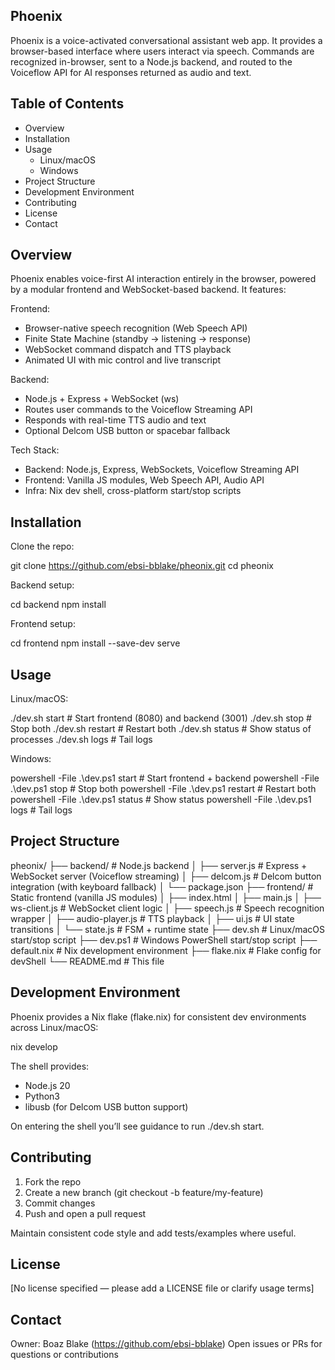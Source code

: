 Phoenix
-------

Phoenix is a voice-activated conversational assistant web app. It provides a browser-based interface where users interact via speech. Commands are recognized in-browser, sent to a Node.js backend, and routed to the Voiceflow API for AI responses returned as audio and text.

Table of Contents
-----------------
- Overview
- Installation
- Usage
  - Linux/macOS
  - Windows
- Project Structure
- Development Environment
- Contributing
- License
- Contact

Overview
--------
Phoenix enables voice-first AI interaction entirely in the browser, powered by a modular frontend and WebSocket-based backend. It features:

Frontend:
- Browser-native speech recognition (Web Speech API)
- Finite State Machine (standby → listening → response)
- WebSocket command dispatch and TTS playback
- Animated UI with mic control and live transcript

Backend:
- Node.js + Express + WebSocket (ws)
- Routes user commands to the Voiceflow Streaming API
- Responds with real-time TTS audio and text
- Optional Delcom USB button or spacebar fallback

Tech Stack:
- Backend: Node.js, Express, WebSockets, Voiceflow Streaming API
- Frontend: Vanilla JS modules, Web Speech API, Audio API
- Infra: Nix dev shell, cross-platform start/stop scripts

Installation
------------
Clone the repo:

  git clone https://github.com/ebsi-bblake/pheonix.git
  cd pheonix

Backend setup:

  cd backend
  npm install

Frontend setup:

  cd frontend
  npm install --save-dev serve

Usage
-----
Linux/macOS:

  ./dev.sh start     # Start frontend (8080) and backend (3001)
  ./dev.sh stop      # Stop both
  ./dev.sh restart   # Restart both
  ./dev.sh status    # Show status of processes
  ./dev.sh logs      # Tail logs

Windows:

  powershell -File .\dev.ps1 start     # Start frontend + backend
  powershell -File .\dev.ps1 stop      # Stop both
  powershell -File .\dev.ps1 restart   # Restart both
  powershell -File .\dev.ps1 status    # Show status
  powershell -File .\dev.ps1 logs      # Tail logs

Project Structure
-----------------
pheonix/
├── backend/              # Node.js backend
│   ├── server.js         # Express + WebSocket server (Voiceflow streaming)
│   ├── delcom.js         # Delcom button integration (with keyboard fallback)
│   └── package.json
├── frontend/             # Static frontend (vanilla JS modules)
│   ├── index.html
│   ├── main.js
│   ├── ws-client.js      # WebSocket client logic
│   ├── speech.js         # Speech recognition wrapper
│   ├── audio-player.js   # TTS playback
│   ├── ui.js             # UI state transitions
│   └── state.js          # FSM + runtime state
├── dev.sh                # Linux/macOS start/stop script
├── dev.ps1               # Windows PowerShell start/stop script
├── default.nix           # Nix development environment
├── flake.nix             # Flake config for devShell
└── README.md             # This file

Development Environment
-----------------------
Phoenix provides a Nix flake (flake.nix) for consistent dev environments across Linux/macOS:

  nix develop

The shell provides:
- Node.js 20
- Python3
- libusb (for Delcom USB button support)

On entering the shell you’ll see guidance to run ./dev.sh start.

Contributing
------------
1. Fork the repo
2. Create a new branch (git checkout -b feature/my-feature)
3. Commit changes
4. Push and open a pull request

Maintain consistent code style and add tests/examples where useful.

License
-------
[No license specified — please add a LICENSE file or clarify usage terms]

Contact
-------
Owner: Boaz Blake (https://github.com/ebsi-bblake)
Open issues or PRs for questions or contributions

